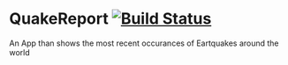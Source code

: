 # QuakeReport   [![Build Status](https://travis-ci.org/L4TTiCe/QuakeReport.svg?branch=master)](https://travis-ci.org/L4TTiCe/QuakeReport)
An App than shows the most recent occurances of Eartquakes around the world
